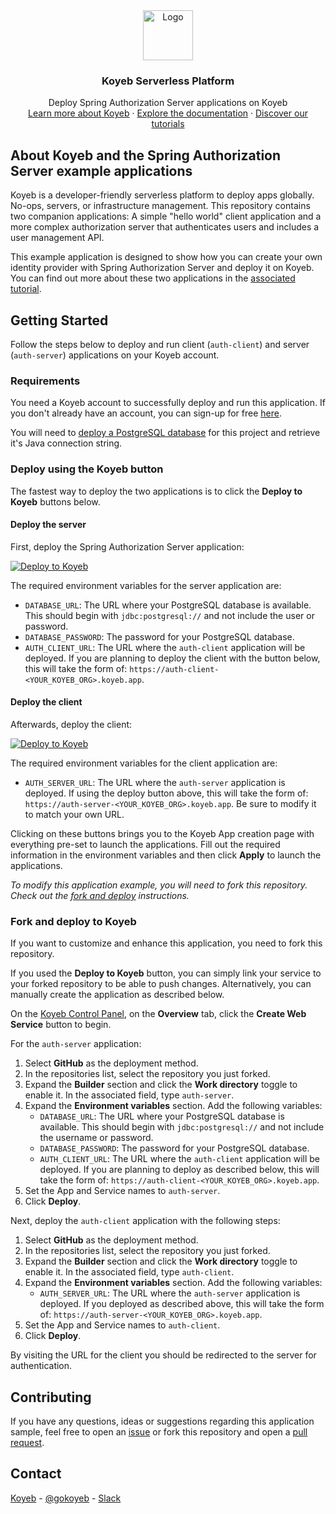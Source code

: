 <div align="center">
  <a href="https://koyeb.com">
    <img src="https://www.koyeb.com/static/images/icons/koyeb.svg" alt="Logo" width="80" height="80">
  </a>
  <h3 align="center">Koyeb Serverless Platform</h3>
  <p align="center">
    Deploy Spring Authorization Server applications on Koyeb
    <br />
    <a href="https://koyeb.com">Learn more about Koyeb</a>
    ·
    <a href="https://koyeb.com/docs">Explore the documentation</a>
    ·
    <a href="https://koyeb.com/tutorials">Discover our tutorials</a>
  </p>
</div>

## About Koyeb and the Spring Authorization Server example applications

Koyeb is a developer-friendly serverless platform to deploy apps globally. No-ops, servers, or infrastructure management.  This repository contains two companion applications: A simple "hello world" client application and a more complex authorization server that authenticates users and includes a user management API.

This example application is designed to show how you can create your own identity provider with Spring Authorization Server and deploy it on Koyeb.  You can find out more about these two applications in the [associated tutorial](https://www.koyeb.com/tutorials/using-spring-authorization-server-as-an-auth-solution-on-koyeb).

## Getting Started

Follow the steps below to deploy and run client (`auth-client`) and server (`auth-server`) applications on your Koyeb account.

### Requirements

You need a Koyeb account to successfully deploy and run this application. If you don't already have an account, you can sign-up for free [here](https://app.koyeb.com/auth/signup).

You will need to [deploy a PostgreSQL database](https://app.koyeb.com/database-services/new) for this project and retrieve it's Java connection string.

### Deploy using the Koyeb button

The fastest way to deploy the two applications is to click the **Deploy to Koyeb** buttons below.

#### Deploy the server

First, deploy the Spring Authorization Server application:

[![Deploy to Koyeb](https://www.koyeb.com/static/images/deploy/button.svg)](https://app.koyeb.com/deploy?name=auth-server&type=git&repository=koyeb%2Fexample-spring-authorization-server&branch=main&workdir=auth-server&env%5BDATABASE_URL%5D=REPLACE_ME&env%5BDATABASE_PASSWORD%5D=REPLACE_ME&env%5BAUTH_CLIENT_URL%5D=REPLACE_ME&ports=8000%3Bhttp%3B%2F)

The required environment variables for the server application are:

* `DATABASE_URL`: The URL where your PostgreSQL database is available.  This should begin with `jdbc:postgresql://` and not include the user or password.
* `DATABASE_PASSWORD`: The password for your PostgreSQL database.
* `AUTH_CLIENT_URL`: The URL where the `auth-client` application will be deployed.  If you are planning to deploy the client with the button below, this will take the form of: `https://auth-client-<YOUR_KOYEB_ORG>.koyeb.app`.

#### Deploy the client

Afterwards, deploy the client:

[![Deploy to Koyeb](https://www.koyeb.com/static/images/deploy/button.svg)](https://app.koyeb.com/deploy?name=auth-client&type=git&repository=koyeb%2Fexample-spring-authorization-server&branch=main&workdir=auth-client&env%5BAUTH_SERVER_URL%5D=REPLACE_ME&ports=8000%3Bhttp%3B%2F)

The required environment variables for the client application are:

* `AUTH_SERVER_URL`: The URL where the `auth-server` application is deployed.  If using the deploy button above, this will take the form of: `https://auth-server-<YOUR_KOYEB_ORG>.koyeb.app`.  Be sure to modify it to match your own URL.

Clicking on these buttons brings you to the Koyeb App creation page with everything pre-set to launch the applications.  Fill out the required information in the environment variables and then click **Apply** to launch the applications.

_To modify this application example, you will need to fork this repository. Check out the [fork and deploy](#fork-and-deploy-to-koyeb) instructions._

### Fork and deploy to Koyeb

If you want to customize and enhance this application, you need to fork this repository.

If you used the **Deploy to Koyeb** button, you can simply link your service to your forked repository to be able to push changes.  Alternatively, you can manually create the application as described below.

On the [Koyeb Control Panel](https://app.koyeb.com/), on the **Overview** tab, click the **Create Web Service** button to begin.

For the `auth-server` application:

1. Select **GitHub** as the deployment method.
2. In the repositories list, select the repository you just forked.
3. Expand the **Builder** section and click the **Work directory** toggle to enable it.  In the associated field, type `auth-server`.
4. Expand the **Environment variables** section.  Add the following variables:
    * `DATABASE_URL`: The URL where your PostgreSQL database is available.  This should begin with `jdbc:postgresql://` and not include the username or password.
    * `DATABASE_PASSWORD`: The password for your PostgreSQL database.
    * `AUTH_CLIENT_URL`: The URL where the `auth-client` application will be deployed.  If you are planning to deploy as described below, this will take the form of: `https://auth-client-<YOUR_KOYEB_ORG>.koyeb.app`.
5. Set the App and Service names to `auth-server`.
6. Click **Deploy**.

Next, deploy the `auth-client` application with the following steps:

1. Select **GitHub** as the deployment method.
2. In the repositories list, select the repository you just forked.
3. Expand the **Builder** section and click the **Work directory** toggle to enable it.  In the associated field, type `auth-client`.
4. Expand the **Environment variables** section.  Add the following variables:
    * `AUTH_SERVER_URL`: The URL where the `auth-server` application is deployed.  If you deployed as described above, this will take the form of: `https://auth-server-<YOUR_KOYEB_ORG>.koyeb.app`.
5. Set the App and Service names to `auth-client`.
6. Click **Deploy**.

By visiting the URL for the client you should be redirected to the server for authentication.

## Contributing

If you have any questions, ideas or suggestions regarding this application sample, feel free to open an [issue](//github.com//koyeb/example-spring-authorization-server/issues) or fork this repository and open a [pull request](//github.com/koyeb/example-spring-authorization-server/pulls).

## Contact

[Koyeb](https://www.koyeb.com) - [@gokoyeb](https://twitter.com/gokoyeb) - [Slack](http://slack.koyeb.com/)
